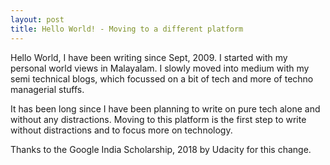 ```yaml
---
layout: post
title: Hello World! - Moving to a different platform
---
```


Hello World, 
I have been writing since Sept, 2009. I started with my personal world views in Malayalam. I slowly moved into medium with my semi technical blogs, which focussed on a bit of tech and more of techno managerial stuffs. 

It has been long since I have been planning to write on pure tech alone and without any distractions. Moving to this platform is the first step to write without distractions and to focus more on technology. 

Thanks to the Google India Scholarship, 2018 by Udacity for this change. 
